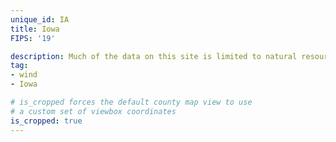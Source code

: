 ```yaml
---
unique_id: IA
title: Iowa
FIPS: '19'

description: Much of the data on this site is limited to natural resource extraction on federal land, which represents <1% of all land in Iowa.
tag:
- wind
- Iowa

# is_cropped forces the default county map view to use
# a custom set of viewbox coordinates
is_cropped: true
---
```

